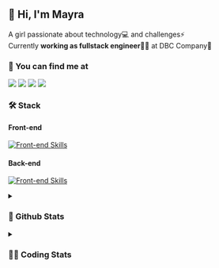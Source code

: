 ## 👋 Hi, I'm Mayra

A girl passionate about technology💻 and challenges⚡  
Currently **working as fullstack engineer**👩‍💻 at DBC Company🚀   

### 💬 You can find me at

<a href="https://mayra.dev" target="_blank" rel="noopener"><img src="https://img.shields.io/badge/-mayra.dev-005FED?style=flat&logo=Google-chrome&logoColor=white"/></a>
<a href="https://linkedin.com/in/mayraamaral" target="_blank" rel="noopener"><img src="https://img.shields.io/badge/-/mayraamaral-0077B5?style=flat&logo=Linkedin&logoColor=white"/></a>
<a href="mailto:mayra@mayra.dev" target="_blank" rel="noopener"><img src="https://img.shields.io/badge/-mayra@mayra.dev-D14836?style=flat&logo=Gmail&logoColor=white"/></a>
<a href="" target="_blank" rel="noopener"><img src="https://img.shields.io/badge/-mayraamaral-7289DA?style=flat&logo=Discord&logoColor=white"/></a>

### 🛠️ Stack
#### Front-end

[![Front-end Skills](https://skillicons.dev/icons?i=react,next,redux,styledcomponents,html,css,sass,js,ts,figma)](https://skillicons.dev)
#### Back-end

[![Front-end Skills](https://skillicons.dev/icons?i=java,spring,hibernate,aws,idea,postgres,mysql,git,linux,bash,nodejs,docker,kubernetes,jenkins)](https://skillicons.dev)


<details>
    <summary><h3>📌 Github Stats</h3></summary>
    <div align="center">
        <table>
      <td><img height="160em" src="https://github-readme-stats.vercel.app/api?username=mayraamaral&show_icons=true&theme=algolia&hide_border=true&hide=stars&count_private=true" alt="Readme stats"></td>
      <td><img height="160em" src="https://github-readme-stats.vercel.app/api/top-langs/?username=mayraamaral&&layout=compact&&theme=algolia&hide_border=true&langs_count=6" alt="Language stats"></td>
       </table>
  </div> 
    

  <p align="center">
    <img src="https://github-readme-streak-stats.herokuapp.com?user=mayraamaral&theme=dark&hide_border=true&date_format=j%20M%5B%20Y%5D&locale=pt-br&background=050F2C&ring=0195DD&fire=23AA7D&currStreakLabel=23AA7D" alt="Streak stats">
  </p> 
</details>

<details>
  <summary><h3>👩‍💻 Coding Stats</h3></summary>
  
  <!--START_SECTION:waka-->
![Code Time](http://img.shields.io/badge/Code%20Time-244%20hrs%2037%20mins-blue)

**🐱 My GitHub Data** 

> 📦 579.2 kB Used in GitHub's Storage 
 > 
> 🏆 73 Contributions in the Year 2024
 > 
> 🚫 Not Opted to Hire
 > 
> 📜 50 Public Repositories 
 > 
> 🔑 28 Private Repositories 
 > 
**I'm an Early 🐤** 

```text
🌞 Morning                326 commits         ███░░░░░░░░░░░░░░░░░░░░░░   11.33 % 
🌆 Daytime                1557 commits        ██████████████░░░░░░░░░░░   54.12 % 
🌃 Evening                857 commits         ███████░░░░░░░░░░░░░░░░░░   29.79 % 
🌙 Night                  137 commits         █░░░░░░░░░░░░░░░░░░░░░░░░   04.76 % 
```
📅 **I'm Most Productive on Tuesday** 

```text
Monday                   536 commits         █████░░░░░░░░░░░░░░░░░░░░   18.63 % 
Tuesday                  566 commits         █████░░░░░░░░░░░░░░░░░░░░   19.67 % 
Wednesday                383 commits         ███░░░░░░░░░░░░░░░░░░░░░░   13.31 % 
Thursday                 495 commits         ████░░░░░░░░░░░░░░░░░░░░░   17.21 % 
Friday                   469 commits         ████░░░░░░░░░░░░░░░░░░░░░   16.30 % 
Saturday                 138 commits         █░░░░░░░░░░░░░░░░░░░░░░░░   04.80 % 
Sunday                   290 commits         ███░░░░░░░░░░░░░░░░░░░░░░   10.08 % 
```


📊 **This Week I Spent My Time On** 

```text
🕑︎ Time Zone: America/Sao_Paulo

💬 Programming Languages: 
Java                     4 hrs 28 mins       ███████████████████████░░   92.51 % 
Text                     17 mins             ██░░░░░░░░░░░░░░░░░░░░░░░   06.10 % 
Git Config               3 mins              ░░░░░░░░░░░░░░░░░░░░░░░░░   01.17 % 
Other                    0 secs              ░░░░░░░░░░░░░░░░░░░░░░░░░   00.22 % 

🔥 Editors: 
VS Code                  4 hrs 50 mins       █████████████████████████   99.98 % 
Intellijidea             0 secs              ░░░░░░░░░░░░░░░░░░░░░░░░░   00.02 % 

💻 Operating System: 
Linux                    4 hrs 50 mins       █████████████████████████   100.00 % 
```

**I Mostly Code in HTML** 

```text
HTML                     117 repos           ███████░░░░░░░░░░░░░░░░░░   26.17 % 
Java                     111 repos           ██████░░░░░░░░░░░░░░░░░░░   24.83 % 
JavaScript               100 repos           ██████░░░░░░░░░░░░░░░░░░░   22.37 % 
PLSQL                    1 repo              ░░░░░░░░░░░░░░░░░░░░░░░░░   00.22 % 
C#                       1 repo              ░░░░░░░░░░░░░░░░░░░░░░░░░   00.22 % 
```




 Last Updated on 14/02/2024 18:53:07 UTC
<!--END_SECTION:waka-->

</details>
